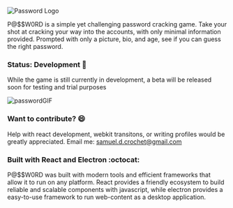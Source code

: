 ![Password Logo](http://i.imgur.com/fyPPJoe.png)

P@$$W0RD is a simple yet challenging password cracking game. Take your shot at cracking your way into the accounts, with only minimal information provided. Prompted with only a picture, bio, and age, see if you can guess the right password.

### Status: Development :closed_lock_with_key:
While the game is still currently in development, a beta will be released soon for testing and trial purposes

![passwordGIF](https://media.giphy.com/media/3o7TKSKKglzfglusgg/giphy.gif)

### Want to contribute? :smile:
Help with react development, webkit transitons, or writing profiles would be greatly appreciated. Email me: samuel.d.crochet@gmail.com


### Built with React and Electron :octocat:
P@$$W0RD was built with modern tools and efficient frameworks that allow it to run on any platform. React provides a friendly ecosystem to build reliable and scalable components with javascript, while electron provides a easy-to-use framework to run web-content as a desktop application.
